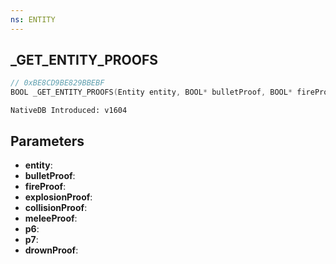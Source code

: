 ```yaml
---
ns: ENTITY
---
```

## _GET_ENTITY_PROOFS

```c
// 0xBE8CD9BE829BBEBF
BOOL _GET_ENTITY_PROOFS(Entity entity, BOOL* bulletProof, BOOL* fireProof, BOOL* explosionProof, BOOL* collisionProof, BOOL* meleeProof, BOOL* p6, BOOL* p7, BOOL* drownProof);
```

```
NativeDB Introduced: v1604
```

## Parameters
* **entity**:
* **bulletProof**:
* **fireProof**:
* **explosionProof**:
* **collisionProof**:
* **meleeProof**:
* **p6**:
* **p7**:
* **drownProof**:
